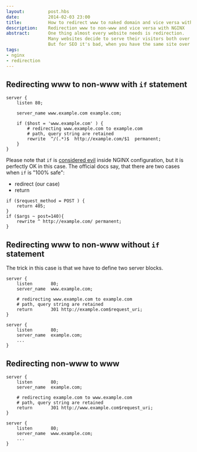 ```yaml
---
layout:         post.hbs
date:           2014-02-03 23:00
title:          How to redirect www to naked domain and vice versa with NGINX?
description:    Redirection www to non-www and vice versa with NGINX
abstract:       One thing almost every website needs is redirection.
                Many websites decide to serve their visitors both over www and non-www site, just in case the user types it into the browser.
                But for SEO it's bad, when you have the same site over two different domains. Here is, how to solve this issue with NGINX.
tags:
- nginx
- redirection
---
```


## Redirecting www to non-www with `if` statement

```nginx
server {
    listen 80;

    server_name www.example.com example.com;

    if ($host = 'www.example.com' ) {
        # redirecting www.example.com to example.com
        # path, query string are retained
        rewrite  ^/(.*)$  http://example.com/$1  permanent;
    }
}
```

Please note that `if` is <a href="http://wiki.nginx.org/IfIsEvil" rel="external,nofollow">considered evil</a> inside NGINX configuration,
but it is perfectly OK in this case. The official docs say, that there are two cases when `if` is "100% safe":
* redirect (our case)
* return

```nginx
if ($request_method = POST ) {
    return 405;
}
if ($args ~ post=140){
    rewrite ^ http://example.com/ permanent;
}
```

## Redirecting www to non-www without `if` statement
The trick in this case is that we have to define two server blocks.

```nginx
server {
    listen       80;
    server_name  www.example.com;

    # redirecting www.example.com to example.com
    # path, query string are retained
    return       301 http://example.com$request_uri;
}

server {
    listen       80;
    server_name  example.com;
    ...
}
```

## Redirecting non-www to www

```nginx
server {
    listen       80;
    server_name  example.com;

    # redirecting example.com to www.example.com
    # path, query string are retained
    return       301 http://www.example.com$request_uri;
}

server {
    listen       80;
    server_name  www.example.com;
    ...
}
```
